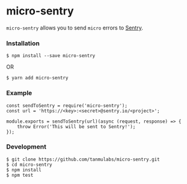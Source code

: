 # micro-sentry

`micro-sentry` allows you to send `micro` errors to [Sentry](https://sentry.io).

### Installation

```
$ npm install --save micro-sentry
```

OR

```
$ yarn add micro-sentry
```

### Example

```
const sendToSentry = require('micro-sentry');
const url = 'https://<key>:<secret>@sentry.io/<project>';

module.exports = sendToSentry(url)(async (request, response) => {
    throw Error('This will be sent to Sentry!');
});

```

### Development

```
$ git clone https://github.com/tanmulabs/micro-sentry.git
$ cd micro-sentry
$ npm install
$ npm test
```
